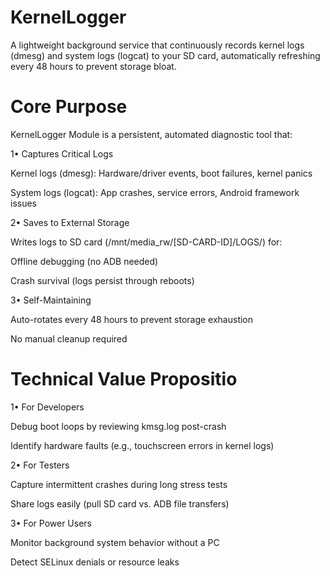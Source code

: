 # KernelLogger
A lightweight background service that continuously records kernel logs (dmesg) and system logs (logcat) to your SD card, automatically refreshing every 48 hours to prevent storage bloat.

# Core Purpose
KernelLogger Module is a persistent, automated diagnostic tool that:

1• Captures Critical Logs

Kernel logs (dmesg): Hardware/driver events, boot failures, kernel panics

System logs (logcat): App crashes, service errors, Android framework issues

2• Saves to External Storage

Writes logs to SD card (/mnt/media_rw/[SD-CARD-ID]/LOGS/) for:

Offline debugging (no ADB needed)

Crash survival (logs persist through reboots)

3• Self-Maintaining

Auto-rotates every 48 hours to prevent storage exhaustion

No manual cleanup required

# Technical Value Propositio 

1• For Developers

Debug boot loops by reviewing kmsg.log post-crash

Identify hardware faults (e.g., touchscreen errors in kernel logs)

2• For Testers

Capture intermittent crashes during long stress tests

Share logs easily (pull SD card vs. ADB file transfers)

3• For Power Users

Monitor background system behavior without a PC

Detect SELinux denials or resource leaks
